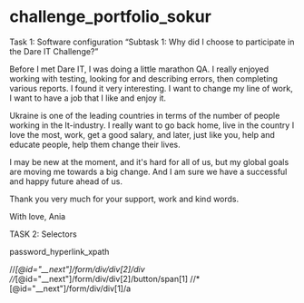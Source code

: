 # challenge_portfolio_sokur
 
Task 1: Software configuration
“Subtask 1: Why did I choose to participate in the Dare IT Challenge?”

Before I met Dare IT, I was doing a little marathon QA. I really enjoyed working with testing, looking for and describing errors, then completing various reports. I found it very interesting. I want to change my line of work, I want to have a job that I like and enjoy it. 

Ukraine is one of the leading countries in terms of the number of people working in the It-industry. I really want to go back home, live in the country I love the most, work, get a good salary, and later, just like you, help and educate people, help them change their lives. 

I may be new at the moment, and it's hard for all of us, but my global goals are moving me towards a big change. And I am sure we have a successful and happy future ahead of us.

Thank you very much for your support, work and kind words. 


With love,
Ania





TASK 2: Selectors

password_hyperlink_xpath

//*[@id="__next"]/form/div/div[2]/div
//*[@id="__next"]/form/div/div[2]/button/span[1]
//*[@id="__next"]/form/div/div[1]/a



 